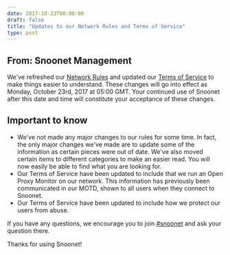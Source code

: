 ```yaml
--- 
date: 2017-10-23T00:00:00
draft: false
title: "Updates to our Network Rules and Terms of Service"
type: post
---
```


## From: Snoonet Management

We've refreshed our [Network Rules](/rules) and updated our [Terms of Service](/tos) to make things easier to understand. These changes will go into effect as Monday, October 23rd, 2017 at 05:00 GMT. Your continued use of Snoonet after this date and time will constitute your acceptance of these changes.

## Important to know
* We've not made any major changes to our rules for some time. In fact, the only major changes we've made are to update some of the information as certain pieces were out of date. We've also moved certain items to different categories to make an easier read. You will now easily be able to find what you are looking for.
* Our Terms of Service have been updated to include that we run an Open Proxy Monitor on our network. This information has previously been communicated in our MOTD, shown to all users when they connect to Snoonet.
* Our Terms of Service have been updated to include how we protect our users from abuse.

If you have any questions, we encourage you to join [#snoonet](https://webchat.snoonet.org/snoonet) and ask your question there.

Thanks for using Snoonet!